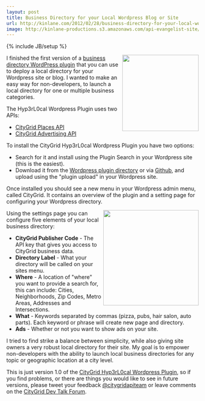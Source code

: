 ```yaml
---
layout: post
title: Business Directory for your Local Wordpress Blog or Site
url: http://kinlane.com/2012/02/28/business-directory-for-your-local-wordpress-blog-or-site/
image: http://kinlane-productions.s3.amazonaws.com/api-evangelist-site/blog/wordpress-logo.jpg
---
```

{% include JB/setup %}
<p>
     <img src="https://s3.amazonaws.com/kinlane-productions/wordpress.jpg"  width="200" align="right">
</p>
<p>
     I finished the first version of a <a title="business directory wordpress plugin" href="http://wordpress-local-directory.hyp3rl0cal.com/">business directory WordPress plugin</a> that you can use to deploy a local directory for your Wordpress site or blog. I wanted to make an easy way for non-developers, to launch a local directory for one or multiple business categories.
</p>
<p>
     The Hyp3rL0cal Wordpress Plugin uses two APIs:
</p>
<ul class="mainlist">
     <li>
          <a title="Places API" href="http://docs.citygridmedia.com/display/citygridv2/Places+API">CityGrid Places API</a>
     </li>
     <li>
          <a title="CityGrid Advertising API" href="http://docs.citygridmedia.com/display/citygridv2/Ads+by+CityGrid">CityGrid Advertising API</a>
     </li>
</ul>
<p>
     To install the CityGrid Hyp3rL0cal Wordpress Plugin you have two options:
</p>
<ul class="mainlist">
     <li>Search for it and install using the Plugin Search in your Wordpress site (this is the easiest).
     </li>
     <li>Download it from the <a title="CityGrid Hyp3rL0cal Wordpress Plugin" href="http://wordpress.org/extend/plugins/hyp3rl0cal-wordpress-plugin/">Wordpress plugin directory</a> or via <a title="CityGrid hyp3rl0cal Wordpress Plugin on Github" href="https://github.com/kinlane/Hyp3rL0cal-Wordpress-Plugin">Github</a>, and upload using the "plugin upload" in your Wordpress site.
     </li>
</ul>
<p>
     Once installed you should see a new menu in your Wordpress admin menu, called CityGrid. It contains an overview of the plugin and a setting page for configuring your Wordpress directory.
</p>
<p>
     <img src="https://s3.amazonaws.com/kinlane-productions/citygrid/citygrid_logo.jpg"  width="250" align="right">
</p>
<p>
     Using the settings page you can configure five elements of your local business directory:
</p>
<ul class="mainlist">
     <li>
          <strong>CityGrid Publisher Code</strong> - The API key that gives you access to CityGrid business data.
     </li>
     <li>
          <strong>Directory Label</strong> - What your directory will be called on your sites menu.
     </li>
     <li>
          <strong>Where</strong> - A location of "where" you want to provide a search for, this can include: Cities, Neighborhoods, Zip Codes, Metro Areas, Addresses and Intersections.
     </li>
     <li>
          <strong>What</strong> - Keywords separated by commas (pizza, pubs, hair salon, auto parts). Each keyword or phrase will create new page and directory.
     </li>
     <li>
          <strong>Ads</strong> - Whether or not you want to show ads on your site.
     </li>
</ul>
<p>
     I tried to find strike a balance between simplicity, while also giving site owners a very robust local directory for their site. My goal is to empower non-developers with the ability to launch local business directories for any topic or geographic location at a city level.
</p>
<p>
     This is just version 1.0 of the <a title="CityGrid Hyp3rL0cal Wordpress Plugin" href="http://wordpress-local-directory.hyp3rl0cal.com/">CityGrid Hyp3rL0cal Wordpress Plugin</a>, so if you find problems, or there are things you would like to see in future versions, please tweet your feedback <a title="@citygridapiteam" href="https://twitter.com/#!/CityGridAPITeam">@citygridapiteam</a> or leave comments on the <a title="CityGrid Dev Talk Forum" href="https://groups.google.com/forum/?hl=en#!forum/citygrid-dev-talk">CityGrid Dev Talk Forum</a>.
</p>